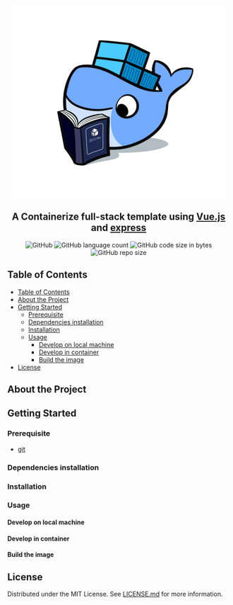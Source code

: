 <p align="center">
  <img src="images/logo.png">
</p>
<h2 align="center">A Containerize full-stack template using <a href="https://github.com/vuejs/vue">Vue.js</a> and <a href="https://github.com/expressjs/express">express</a></h2>

<p align="center">
<img alt="GitHub" src="https://img.shields.io/github/license/chutipon29301/containerize-vue-express-template">
<img alt="GitHub language count" src="https://img.shields.io/github/languages/count/chutipon29301/containerize-vue-express-template">
<img alt="GitHub code size in bytes" src="https://img.shields.io/github/languages/code-size/chutipon29301/containerize-vue-express-template">
<img alt="GitHub repo size" src="https://img.shields.io/github/repo-size/chutipon29301/containerize-vue-express-template">
</p>

## Table of Contents

- [Table of Contents](#table-of-contents)
- [About the Project](#about-the-project)
- [Getting Started](#getting-started)
  - [Prerequisite](#prerequisite)
  - [Dependencies installation](#dependencies-installation)
  - [Installation](#installation)
  - [Usage](#usage)
    - [Develop on local machine](#develop-on-local-machine)
    - [Develop in container](#develop-in-container)
    - [Build the image](#build-the-image)
- [License](#license)

## About the Project

## Getting Started

### Prerequisite

- [git](docs/installGit.md)
### Dependencies installation
  
### Installation

### Usage

#### Develop on local machine

#### Develop in container

#### Build the image

## License

Distributed under the MIT License. See [LICENSE.md](LICENSE.md) for more information.
